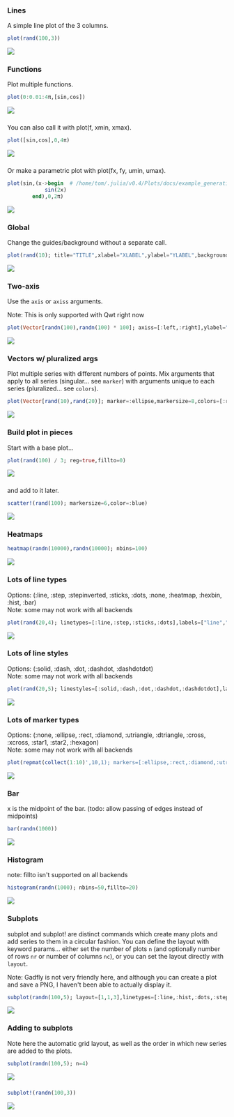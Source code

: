 ### Lines

A simple line plot of the 3 columns.

```julia
plot(rand(100,3))
```

![](../img/gadfly/gadfly_example_1.png)

### Functions

Plot multiple functions.

```julia
plot(0:0.01:4π,[sin,cos])
```

![](../img/gadfly/gadfly_example_2.png)

### 

You can also call it with plot(f, xmin, xmax).

```julia
plot([sin,cos],0,4π)
```

![](../img/gadfly/gadfly_example_3.png)

### 

Or make a parametric plot with plot(fx, fy, umin, umax).

```julia
plot(sin,(x->begin  # /home/tom/.julia/v0.4/Plots/docs/example_generation.jl, line 33:
            sin(2x)
        end),0,2π)
```

![](../img/gadfly/gadfly_example_4.png)

### Global

Change the guides/background without a separate call.

```julia
plot(rand(10); title="TITLE",xlabel="XLABEL",ylabel="YLABEL",background_color=RGB(0.5,0.5,0.5))
```

![](../img/gadfly/gadfly_example_5.png)

### Two-axis

Use the `axis` or `axiss` arguments.

Note: This is only supported with Qwt right now

```julia
plot(Vector[randn(100),randn(100) * 100]; axiss=[:left,:right],ylabel="LEFT",yrightlabel="RIGHT")
```

![](../img/gadfly/gadfly_example_6.png)

### Vectors w/ pluralized args

Plot multiple series with different numbers of points.  Mix arguments that apply to all series (singular... see `marker`) with arguments unique to each series (pluralized... see `colors`).

```julia
plot(Vector[rand(10),rand(20)]; marker=:ellipse,markersize=8,colors=[:red,:blue])
```

![](../img/gadfly/gadfly_example_7.png)

### Build plot in pieces

Start with a base plot...

```julia
plot(rand(100) / 3; reg=true,fillto=0)
```

![](../img/gadfly/gadfly_example_8.png)

### 

and add to it later.

```julia
scatter!(rand(100); markersize=6,color=:blue)
```

![](../img/gadfly/gadfly_example_9.png)

### Heatmaps



```julia
heatmap(randn(10000),randn(10000); nbins=100)
```

![](../img/gadfly/gadfly_example_10.png)

### Lots of line types

Options: (:line, :step, :stepinverted, :sticks, :dots, :none, :heatmap, :hexbin, :hist, :bar)  
Note: some may not work with all backends

```julia
plot(rand(20,4); linetypes=[:line,:step,:sticks,:dots],labels=["line","step","sticks","dots"])
```

![](../img/gadfly/gadfly_example_11.png)

### Lots of line styles

Options: (:solid, :dash, :dot, :dashdot, :dashdotdot)  
Note: some may not work with all backends

```julia
plot(rand(20,5); linestyles=[:solid,:dash,:dot,:dashdot,:dashdotdot],labels=["solid","dash","dot","dashdot","dashdotdot"])
```

![](../img/gadfly/gadfly_example_12.png)

### Lots of marker types

Options: (:none, :ellipse, :rect, :diamond, :utriangle, :dtriangle, :cross, :xcross, :star1, :star2, :hexagon)  
Note: some may not work with all backends

```julia
plot(repmat(collect(1:10)',10,1); markers=[:ellipse,:rect,:diamond,:utriangle,:dtriangle,:cross,:xcross,:star1,:star2,:hexagon],labels=["ellipse","rect","diamond","utriangle","dtriangle","cross","xcross","star1","star2","hexagon"],markersize=10)
```

![](../img/gadfly/gadfly_example_13.png)

### Bar

x is the midpoint of the bar. (todo: allow passing of edges instead of midpoints)

```julia
bar(randn(1000))
```

![](../img/gadfly/gadfly_example_14.png)

### Histogram

note: fillto isn't supported on all backends

```julia
histogram(randn(1000); nbins=50,fillto=20)
```

![](../img/gadfly/gadfly_example_15.png)

### Subplots

  subplot and subplot! are distinct commands which create many plots and add series to them in a circular fashion.
  You can define the layout with keyword params... either set the number of plots `n` (and optionally number of rows `nr` or 
  number of columns `nc`), or you can set the layout directly with `layout`.  

  Note: Gadfly is not very friendly here, and although you can create a plot and save a PNG, I haven't been able to actually display it.


```julia
subplot(randn(100,5); layout=[1,1,3],linetypes=[:line,:hist,:dots,:step,:bar],nbins=10,legend=false)
```

![](../img/gadfly/gadfly_example_16.png)

### Adding to subplots

Note here the automatic grid layout, as well as the order in which new series are added to the plots.

```julia
subplot(randn(100,5); n=4)
```

![](../img/gadfly/gadfly_example_17.png)

### 



```julia
subplot!(randn(100,3))
```

![](../img/gadfly/gadfly_example_18.png)

